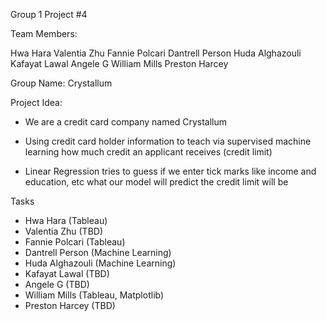 Group 1 Project #4

Team Members:

Hwa Hara
Valentia Zhu
Fannie Polcari
Dantrell Person
Huda Alghazouli
Kafayat Lawal
Angele G
William Mills
Preston Harcey

Group Name:
Crystallum

Project Idea:

- We are a credit card company named Crystallum

- Using credit card holder information to teach via supervised machine learning how much credit an applicant receives (credit limit)

- Linear Regression tries to guess if we enter tick marks like income and education, etc what our model will predict the credit limit will be

Tasks

- Hwa Hara (Tableau)
- Valentia Zhu (TBD)
- Fannie Polcari (Tableau)
- Dantrell Person (Machine Learning)
- Huda Alghazouli (Machine Learning)
- Kafayat Lawal (TBD)
- Angele G (TBD)
- William Mills (Tableau, Matplotlib)
- Preston Harcey (TBD)
